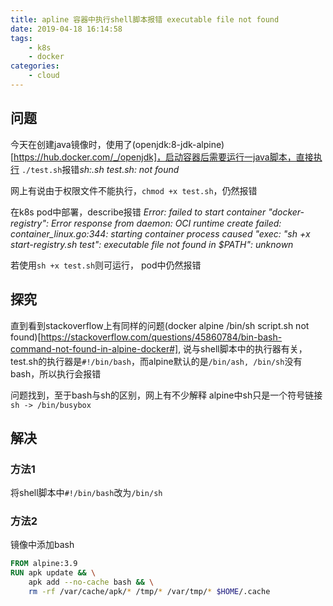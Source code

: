 ```yaml
---
title: apline 容器中执行shell脚本报错 executable file not found
date: 2019-04-18 16:14:58
tags:
    - k8s
    - docker
categories:
    - cloud
---
```


## 问题
今天在创建java镜像时，使用了(openjdk:8-jdk-alpine)[https://hub.docker.com/_/openjdk]，启动容器后需要运行一java脚本，直接执行
`./test.sh`报错*sh:.sh test.sh: not found*

网上有说由于权限文件不能执行，`chmod +x test.sh`，仍然报错

在k8s pod中部署，describe报错
*Error: failed to start container "docker-registry": Error response from daemon: OCI runtime create failed: container_linux.go:344: starting container process caused "exec: \"sh +x start-registry.sh test\": executable file not found in $PATH": unknown*

若使用`sh +x test.sh`则可运行， pod中仍然报错

## 探究
直到看到stackoverflow上有同样的问题(docker alpine /bin/sh script.sh not found)[https://stackoverflow.com/questions/45860784/bin-bash-command-not-found-in-alpine-docker#],
说与shell脚本中的执行器有关，test.sh的执行器是`#!/bin/bash`，而alpine默认的是`/bin/ash, /bin/sh`没有bash，所以执行会报错

问题找到，至于bash与sh的区别，网上有不少解释
alpine中sh只是一个符号链接
`sh -> /bin/busybox`

## 解决
### 方法1
将shell脚本中`#!/bin/bash`改为`/bin/sh`

### 方法2
镜像中添加bash
```Dockerfile
FROM alpine:3.9
RUN apk update && \
    apk add --no-cache bash && \
    rm -rf /var/cache/apk/* /tmp/* /var/tmp/* $HOME/.cache
```
